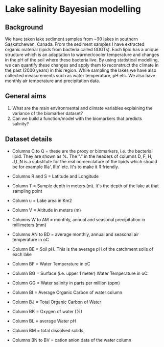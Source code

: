 # Lake salinity Bayesian modelling

## Background
We have taken lake sediment samples from ~90 lakes in southern Saskatchewan, Canada. 
From the sediment samples I have extracted organic material (lipids from bacteria called GDGTs). Each lipid has a unique structure which is an adaptation 
to warmer/cooler temperature and changes in the pH of the soil where these bacteria live. By using statistical modelling, we can quantify these changes 
and apply them to reconstruct the climate in the past (2000 years) in this region. While sampling the lakes we have also collected measurements such as 
water temperature, pH etc. We also have monthly air temperature and precipitation data. 


## General aims
1. What are the main environmental and climate variables explaining the variance of the biomarker dataset? 
2. Can we build a function/model with the biomarkers that predicts salinity?

## Dataset details

- Columns C to Q = these are the proxy or biomarkers, i.e. the bacterial lipid. They are shown as %. The "." in the headers of columns D, F, H, J,L,N is a substitute for the
real nomenclature of the lipids which should be for example IIIa', IIIb' etc. It's to make it R friendly.

- Columns R and S = Latitude and Longitude
- Column T = Sample depth in meters (m). It's the depth of the lake at that sampling point
- Column u = Lake area in Km2
- Column V = Altitude in meters (m)
- Columns W to AM = monthly, annual and seasonal precipitation in millimeters (mm)
- Columns AN to BD = average monthly, annual and seasonal air temperature in oC
- Column BE = Soil pH. This is the average pH of the catchment soils of each lake
- Column BF = Water Temperature in oC
- Column BG = Surface (i.e. upper 1 meter) Water Temperature in oC. 
- Column GG = Water salinity in parts per million (ppm)
- Column BI = Average Organic Carbon of water column
- Column BJ = Total Organic Carbon of Water 
- Column BK = Oxygen of water (%)
- Column BL = average Water pH
- Column BM = total dissolved solids
- Columns BN to BV = cation anion data of the water column 



